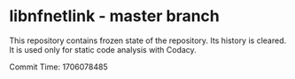 # libnfnetlink - master branch

This repository contains frozen state of the repository.
Its history is cleared. It is used only for static code
analysis with Codacy.

Commit Time: 1706078485